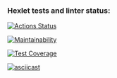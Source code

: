 ### Hexlet tests and linter status:
[![Actions Status](https://github.com/Parrot7325/python-project-50/workflows/hexlet-check/badge.svg)](https://github.com/Parrot7325/python-project-50/actions)

[![Maintainability](https://api.codeclimate.com/v1/badges/4a6da3eeda1f0e923fcd/maintainability)](https://codeclimate.com/github/Parrot7325/python-project-50/maintainability)

[![Test Coverage](https://api.codeclimate.com/v1/badges/4a6da3eeda1f0e923fcd/test_coverage)](https://codeclimate.com/github/Parrot7325/python-project-50/test_coverage)

[![asciicast](https://asciinema.org/a/tUNyh2lgFlGLM7nmpKWsDyGcY.svg)](https://asciinema.org/a/tUNyh2lgFlGLM7nmpKWsDyGcY)

